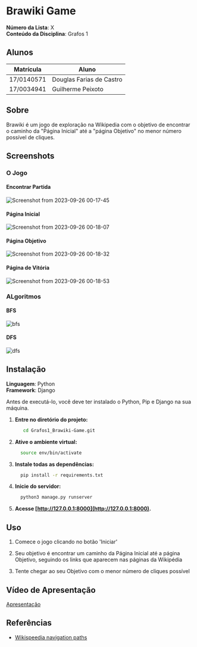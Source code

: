 # Brawiki Game

**Número da Lista**: X<br>
**Conteúdo da Disciplina**: Grafos 1<br>

## Alunos
|Matrícula | Aluno |
| -- | -- |
| 17/0140571 | Douglas Farias de Castro |
| 17/0034941  | Guilherme Peixoto |

## Sobre 
Brawiki é um jogo de exploração na Wikipedia com o objetivo de encontrar o caminho da "Página Inicial" até a "página Objetivo" no menor número possível de cliques.

## Screenshots
### **O Jogo**
#### **Encontrar Partida**
![Screenshot from 2023-09-26 00-17-45](https://github.com/projeto-de-algoritmos/Grafos1_Brawiki-Game/assets/69691521/5e40f980-6a12-49e4-bfd4-0d4f67813779)


#### **Página Inicial**
![Screenshot from 2023-09-26 00-18-07](https://github.com/projeto-de-algoritmos/Grafos1_Brawiki-Game/assets/69691521/2c1d5fc9-2a35-4eaf-b13f-9d93af024cbb)


#### **Página Objetivo**
![Screenshot from 2023-09-26 00-18-32](https://github.com/projeto-de-algoritmos/Grafos1_Brawiki-Game/assets/69691521/25b844c5-cd12-4319-b62f-203a4543fc89)


#### **Página de Vitória**
![Screenshot from 2023-09-26 00-18-53](https://github.com/projeto-de-algoritmos/Grafos1_Brawiki-Game/assets/69691521/b7900493-23df-4fa2-b011-713a1ecd2b10)

### **ALgoritmos**
#### **BFS**
![bfs](https://github.com/projeto-de-algoritmos/Grafos1_Brawiki-Game/assets/69691521/caafaead-9c90-4a6e-9ee1-135e63dc9cfc)

#### **DFS**
![dfs](https://github.com/projeto-de-algoritmos/Grafos1_Brawiki-Game/assets/69691521/0aaa4c24-9a12-4958-854b-092368c21ea3)


## Instalação 
**Linguagem**: Python<br>
**Framework**: Django<br>

Antes de executá-lo, você deve ter instalado o Python, Pip e Django na sua máquina.

1. **Entre no diretório do projeto:**
   
   ```bash
      cd Grafos1_Brawiki-Game.git
    ```

2. **Ative o ambiente virtual:**
   
    ```bash
      source env/bin/activate
    ```
    
3. **Instale todas as dependências:**

    ```bash
      pip install -r requirements.txt
    ```

4. **Inicie do servidor:**

    ```bash
      python3 manage.py runserver
    ```

5. **Acesse [http://127.0.0.1:8000](http://127.0.0.1:8000).**
   

## **Uso**

1. Comece o jogo clicando no botão 'Iniciar'

2. Seu objetivo é encontrar um caminho da Página Inicial até a página Objetivo, seguindo os links que aparecem nas páginas da Wikipédia
   
3. Tente chegar ao seu Objetivo com o menor número de cliques possível

## **Vídeo de Apresentação**

[Apresentação](./apresentação.mp4)

##  **Referências**
- [Wikispeedia navigation paths](https://snap.stanford.edu/data/wikispeedia.html)




